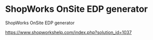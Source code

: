 # ShopWorks OnSite EDP generator

ShopWorks OnSite EDP generator

https://www.shopworkshelp.com/index.php?solution_id=1037
